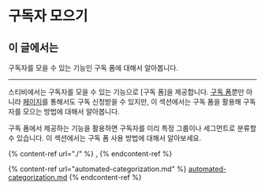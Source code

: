 # 구독자 모으기

## 이 글에서는

구독자를 모을 수 있는 기능인 구독 폼에 대해서 알아봅니다.

***

스티비에서는 구독자를 모을 수 있는 기능으로 \[구독 폼]을 제공합니다. [구독 폼](form.md)뿐만 아니라 [페이지](broken-reference)를 통해서도 구독 신청받을 수 있지만, 이 섹션에서는 구독 폼을 활용해 구독자를 모으는 방법에 대해서 알아봅니다.&#x20;

구독 폼에서 제공하는 기능을 활용하면 구독자를 미리 특정 그룹이나 세그먼트로 분류할 수 있습니다. 이 섹션에서는 구독 폼 사용 방법에 대해서 알아보세요.

{% content-ref url="./" %}
[.](./)
{% endcontent-ref %}

{% content-ref url="automated-categorization.md" %}
[automated-categorization.md](automated-categorization.md)
{% endcontent-ref %}
